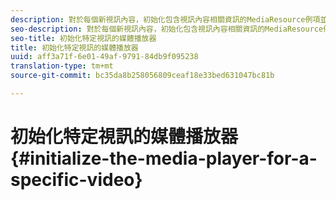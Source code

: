 ```yaml
---
description: 對於每個新視訊內容，初始化包含視訊內容相關資訊的MediaResource例項並載入媒體資源。
seo-description: 對於每個新視訊內容，初始化包含視訊內容相關資訊的MediaResource例項並載入媒體資源。
seo-title: 初始化特定視訊的媒體播放器
title: 初始化特定視訊的媒體播放器
uuid: aff3a71f-6e01-49af-9791-84db9f095238
translation-type: tm+mt
source-git-commit: bc35da8b258056809ceaf18e33bed631047bc81b

---
```



# 初始化特定視訊的媒體播放器 {#initialize-the-media-player-for-a-specific-video}
